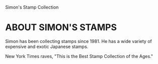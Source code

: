 Simon's Stamp Collection

# ABOUT SIMON'S STAMPS

Simon has been collecting stamps since 1981. He has a wide variety of expensive and exotic Japanese stamps.

New York Times raves, "This is the Best Stamp Collection of the Ages."


